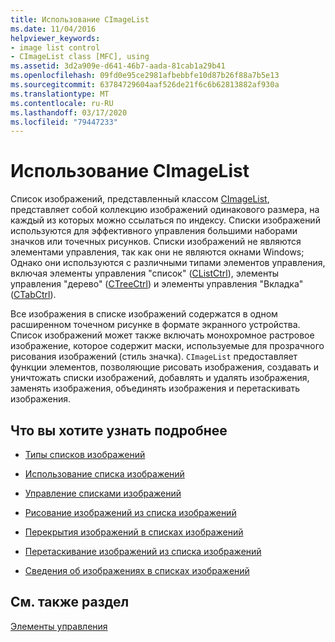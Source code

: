 ```yaml
---
title: Использование CImageList
ms.date: 11/04/2016
helpviewer_keywords:
- image list control
- CImageList class [MFC], using
ms.assetid: 3d2a909e-d641-46b7-aada-81cab1a29b41
ms.openlocfilehash: 09fd0e95ce2981afbebbfe10d87b26f88a7b5e13
ms.sourcegitcommit: 63784729604aaf526de21f6c6b62813882af930a
ms.translationtype: MT
ms.contentlocale: ru-RU
ms.lasthandoff: 03/17/2020
ms.locfileid: "79447233"
---
```

# <a name="using-cimagelist"></a>Использование CImageList

Список изображений, представленный классом [CImageList](../mfc/reference/cimagelist-class.md), представляет собой коллекцию изображений одинакового размера, на каждый из которых можно ссылаться по индексу. Списки изображений используются для эффективного управления большими наборами значков или точечных рисунков. Списки изображений не являются элементами управления, так как они не являются окнами Windows; Однако они используются с различными типами элементов управления, включая элементы управления "список" ([CListCtrl](../mfc/reference/clistctrl-class.md)), элементы управления "дерево" ([CTreeCtrl](../mfc/reference/ctreectrl-class.md)) и элементы управления "Вкладка" ([CTabCtrl](../mfc/reference/ctabctrl-class.md)).

Все изображения в списке изображений содержатся в одном расширенном точечном рисунке в формате экранного устройства. Список изображений может также включать монохромное растровое изображение, которое содержит маски, используемые для прозрачного рисования изображений (стиль значка). `CImageList` предоставляет функции элементов, позволяющие рисовать изображения, создавать и уничтожать списки изображений, добавлять и удалять изображения, заменять изображения, объединять изображения и перетаскивать изображения.

## <a name="what-do-you-want-to-know-more-about"></a>Что вы хотите узнать подробнее

- [Типы списков изображений](../mfc/types-of-image-lists.md)

- [Использование списка изображений](../mfc/using-an-image-list.md)

- [Управление списками изображений](../mfc/manipulating-image-lists.md)

- [Рисование изображений из списка изображений](../mfc/drawing-images-from-an-image-list.md)

- [Перекрытия изображений в списках изображений](../mfc/image-overlays-in-image-lists.md)

- [Перетаскивание изображений из списка изображений](../mfc/dragging-images-from-an-image-list.md)

- [Сведения об изображениях в списках изображений](../mfc/image-information-in-image-lists.md)

## <a name="see-also"></a>См. также раздел

[Элементы управления](../mfc/controls-mfc.md)
